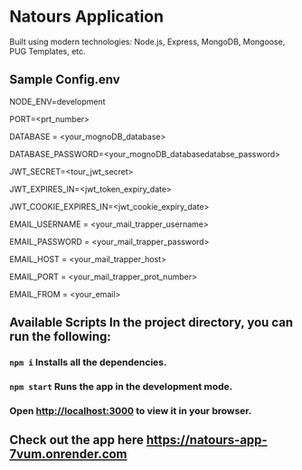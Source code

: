 # Natours Application

Built using modern technologies: Node.js, Express, MongoDB, Mongoose, PUG Templates, etc.

## Sample Config.env
NODE_ENV=development

PORT=<prt_number>

DATABASE = <your_mognoDB_database>

DATABASE_PASSWORD=<your_mognoDB_databasedatabse_password>

JWT_SECRET=<tour_jwt_secret>

JWT_EXPIRES_IN=<jwt_token_expiry_date>

JWT_COOKIE_EXPIRES_IN=<jwt_cookie_expiry_date>

EMAIL_USERNAME = <your_mail_trapper_username>

EMAIL_PASSWORD = <your_mail_trapper_password>

EMAIL_HOST =  <your_mail_trapper_host>

EMAIL_PORT =  <your_mail_trapper_prot_number>

EMAIL_FROM = <your_email>


## Available Scripts In the project directory, you can run the following:

### `npm i` Installs all the dependencies.
### `npm start` Runs the app in the development mode. 
### Open [http://localhost:3000](http://localhost:3000) to view it in your browser.

## Check out the app here https://natours-app-7vum.onrender.com
